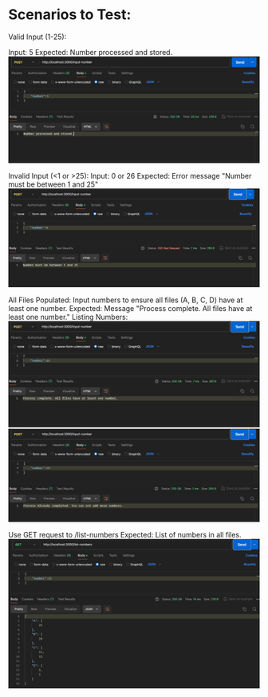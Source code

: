 # Scenarios to Test:

Valid Input (1-25):

Input: 5
Expected: Number processed and stored.
![ValidInput](screenshots/image.png)

Invalid Input (<1 or >25):
Input: 0 or 26
Expected: Error message "Number must be between 1 and 25"
![InvalidInput](screenshots/image-1.png)

All Files Populated:
Input numbers to ensure all files (A, B, C, D) have at least one number.
Expected: Message "Process complete. All files have at least one number."
Listing Numbers:
![AllFilesPopulated](screenshots/image-2.png)
![AllFilesAlreadyHaveNumber](screenshots/image-3.png)

Use GET request to /list-numbers
Expected: List of numbers in all files.
![AllListofNumbers](screenshots/image-4.png)
